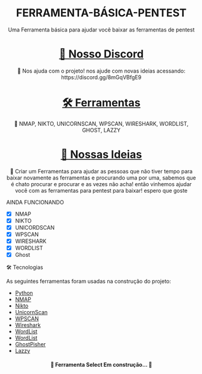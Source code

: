 <h1 align="center">FERRAMENTA-BÁSICA-PENTEST</h1>
<p align="center">Uma Ferramenta básica para ajudar você baixar as ferramentas de pentest</p>
<h1 align="center">
    <a href="https://pt-br.reactjs.org/">🔗 Nosso Discord</a>
</h1>
<p align="center">🚀 Nos ajuda com o projeto! nos ajude com novas ideias acessando: https://discord.gg/8mGqVBfgE9</p>
<h1 align="center">
    <a href="https://pt-br.reactjs.org/">🛠️ Ferramentas</a>
</h1>
<p align="center"> 🤠 NMAP, NIKTO, UNICORNSCAN, WPSCAN, WIRESHARK, WORDLIST, GHOST, LAZZY</p>
<h1 align="center">
    <a href="https://pt-br.reactjs.org/">🤑 Nossas Ideias</a>
</h1>
<p align="center"> 🤑 Criar um Ferramentas para ajudar as pessoas que não tiver tempo para baixar novamente as ferramentas e procurando uma por uma, sabemos que é chato procurar e procurar e as vezes não acha! então vinhemos ajudar você com as ferramentas para pentest para baixar! espero que goste</p>
 AINDA FUNCIONANDO

- [x] NMAP
- [x] NIKTO
- [x] UNICORDSCAN
- [x] WPSCAN
- [x] WIRESHARK
- [x] WORDLIST
- [x] Ghost

🛠 Tecnologias

As seguintes ferramentas foram usadas na construção do projeto:

- [Python](https://python.org/)
- [NMAP](https://nmap.org/)
- [Nikto](https://github.com/sullo/nikto)
- [UnicornScan](https://tools.kali.org/information-gathering/unicornscan)
- [WPSCAN](https://github.com/wpscanteam/wpscan)
- [Wireshark](https://gitlab.com/kalilinux/packages/wireshark)
- [WordList](https://github.com/jeanphorn/wordlist)
- [WordList](https://github.com/berzerk0/Probable-Wordlists)
- [GhostPisher](https://gitlab.com/kalilinux/packages/ghost-phisher.git)
- [Lazzy](https://github.com/Gameye98/Lazymux )

<h4 align="center"> 
	🚧  Ferramenta Select  Em construção...  🚧
</h4>
